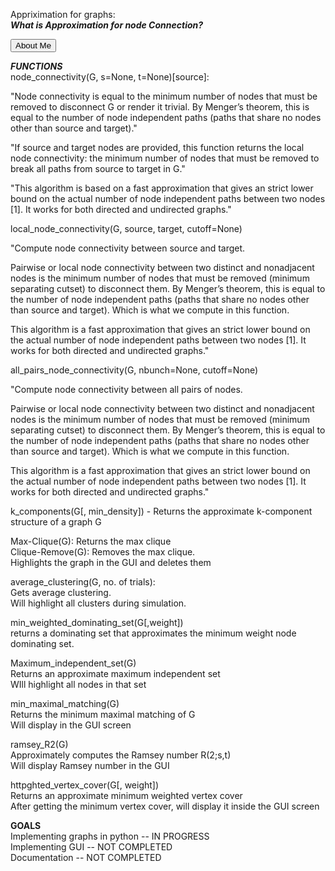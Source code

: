 Appriximation for graphs:  
***What is Approximation for node Connection?***  

<button class="button-save large">About Me</button>

***FUNCTIONS***  
node_connectivity(G, s=None, t=None)[source]:  

"Node connectivity is equal to the minimum number of nodes that must be removed to disconnect G or render it trivial. By Menger’s theorem, this is equal to the number of node independent paths (paths that share no nodes other than source and target)."  

"If source and target nodes are provided, this function returns the local node connectivity: the minimum number of nodes that must be removed to break all paths from source to target in G."  

"This algorithm is based on a fast approximation that gives an strict lower bound on the actual number of node independent paths between two nodes [1]. It works for both directed and undirected graphs."  

local_node_connectivity(G, source, target, cutoff=None)  

"Compute node connectivity between source and target.  

Pairwise or local node connectivity between two distinct and nonadjacent nodes is the minimum number of nodes that must be removed (minimum separating cutset) to disconnect them. By Menger’s theorem, this is equal to the number of node independent paths (paths that share no nodes other than source and target). Which is what we compute in this function.  

This algorithm is a fast approximation that gives an strict lower bound on the actual number of node independent paths between two nodes [1]. It works for both directed and undirected graphs."  

all_pairs_node_connectivity(G, nbunch=None, cutoff=None)  

"Compute node connectivity between all pairs of nodes.

Pairwise or local node connectivity between two distinct and nonadjacent nodes is the minimum number of nodes that must be removed (minimum separating cutset) to disconnect them. By Menger’s theorem, this is equal to the number of node independent paths (paths that share no nodes other than source and target). Which is what we compute in this function.

This algorithm is a fast approximation that gives an strict lower bound on the actual number of node independent paths between two nodes [1]. It works for both directed and undirected graphs."  

k_components(G[, min_density]) - Returns the approximate k-component structure of a graph G  

Max-Clique(G): Returns the max clique  
Clique-Remove(G): Removes the max clique.   
Highlights the graph in the GUI and deletes them  

average_clustering(G, no. of trials):  
Gets average clustering.  
Will highlight all clusters during simulation.  

min_weighted_dominating_set(G[,weight])   
returns a dominating set that approximates the minimum weight node dominating set.  

Maximum_independent_set(G)  
Returns an approximate maximum independent set  
WIll highlight all nodes in that set  

min_maximal_matching(G)  
Returns the minimum maximal matching of G  
Will display in the GUI screen  

ramsey_R2(G)  
Approximately computes the Ramsey number R(2;s,t)  
Will display Ramsey number in the GUI  

httpghted_vertex_cover(G[, weight])  
Returns an approximate minimum weighted vertex cover  
After getting the minimum vertex cover, will display it inside the GUI screen  

**GOALS**  
Implementing graphs in python -- IN PROGRESS  
Implementing GUI -- NOT COMPLETED   
Documentation -- NOT COMPLETED  


